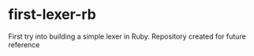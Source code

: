 # first-lexer-rb

First try into building a simple lexer in Ruby.
Repository created for future reference
